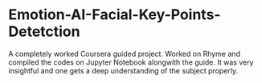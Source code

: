 # Emotion-AI-Facial-Key-Points-Detetction
A completely worked Coursera guided project. Worked on Rhyme and compiled the codes on Jupyter Notebook alongwith the guide. It was very insightful and one gets a deep understanding of the subject properly.
